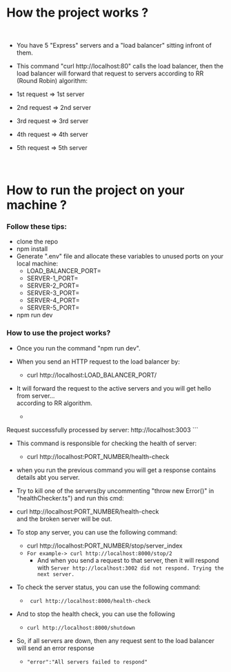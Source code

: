 <h1> How the project works  ?</h1> <br />

-   You have 5 "Express" servers and a "load balancer" sitting infront of them. <br />

-   This command "curl http://localhost:80" calls the load balancer, then the load balancer will forward that request to servers according to RR (Round Robin) algorithm: <br/>

-   1st request => 1st server <br/>
-   2nd request => 2nd server <br/>
-   3rd request => 3rd server <br/> 
-   4th request => 4th server <br/>
-   5th request => 5th server <br/><br /> <br />

<h1>How to run the project on your machine ?</h1>

<strong><h3>Follow these tips:</h3></strong>
-   clone the repo
-   npm install
-   Generate ".env" file and allocate these variables to unused ports on your local machine: <br />
    - LOAD_BALANCER_PORT=
    - SERVER-1_PORT=
    - SERVER-2_PORT=
    - SERVER-3_PORT=
    - SERVER-4_PORT=
    - SERVER-5_PORT=
-   npm run dev


<strong><h3>How to use the project works?</h3></strong>
- Once you run  the command "npm run dev".
- When you send an HTTP request to the load balancer by: <br />
    - curl http://localhost:LOAD_BALANCER_PORT/<br />

- It will forward the request to the active servers
and you will get hello from server... <br />
according to RR algorithm.
    - ```http://localhost:3003
Request successfully processed by server: http://localhost:3003 ```

- This command is responsible for checking the health of server: <br />
    - curl http://localhost:PORT_NUMBER/health-check <br />

- when you run the previous command you will get a response contains details abt you server.

- Try to kill one of the servers(by uncommenting "throw new Error()" in "healthChecker.ts")
and run this cmd: 
- curl http://localhost:PORT_NUMBER/health-check <br />
and the broken server will be out.

- To stop any server, you can use the following command:
    - curl http://localhost:PORT_NUMBER/stop/server_index
    - ```For example-> curl http://localhost:8000/stop/2 ```
        - And when you send a request to that server, then it will respond with `Server http://localhost:3002 did not respond. Trying the next server.`

- To check the server status, you can use the following command:
    - ``` curl http://localhost:8000/health-check```
- And to stop the health check, you can use the following
    - ``` curl http://localhost:8000/shutdown ```

- So, if all servers are down, then any request sent to the load balancer will send an error response
    - ``` "error":"All servers failed to respond" ```